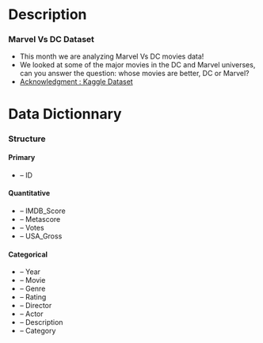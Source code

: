 # Description

### Marvel Vs DC Dataset

- This month we are analyzing Marvel Vs DC movies data!
- We looked at some of the major movies in the DC and Marvel universes, can you answer the question: whose movies are better, DC or Marvel?
- [Acknowledgment : Kaggle Dataset](https://www.kaggle.com/hetulmehta/marvel-vs-dc-imdb-dataset)





# Data Dictionnary



### Structure

#### Primary

- – ID

#### Quantitative

- – IMDB_Score
- – Metascore
- – Votes
- – USA_Gross

#### Categorical

- – Year
- – Movie
- – Genre
- – Rating
- – Director
- – Actor
- – Description
- – Category

